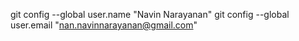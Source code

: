 git config --global user.name "Navin Narayanan"
git config --global user.email "nan.navinnarayanan@gmail.com"